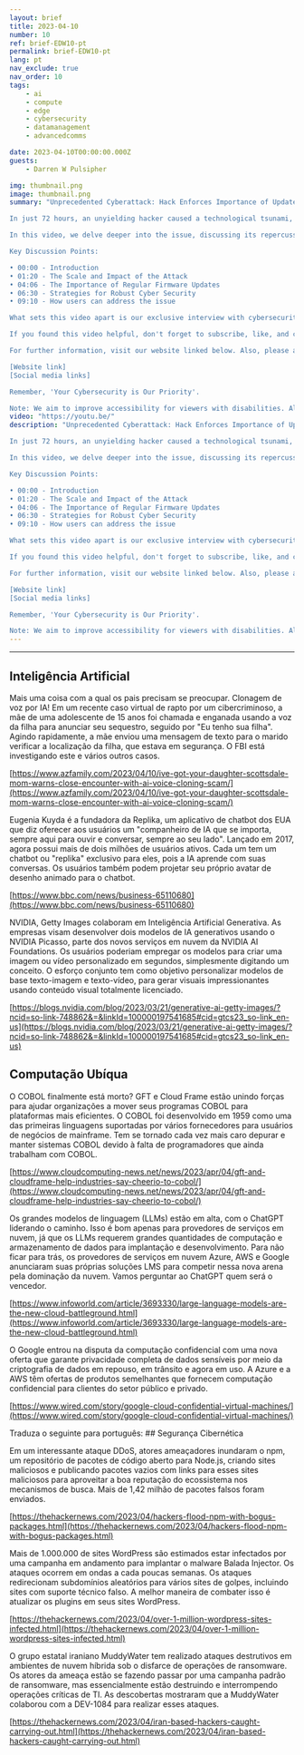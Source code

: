 ```yaml
---
layout: brief
title: 2023-04-10
number: 10
ref: brief-EDW10-pt
permalink: brief-EDW10-pt
lang: pt
nav_exclude: true
nav_order: 10
tags:
    - ai
    - compute
    - edge
    - cybersecurity
    - datamanagement
    - advancedcomms

date: 2023-04-10T00:00:00.000Z
guests:
    - Darren W Pulsipher

img: thumbnail.png
image: thumbnail.png
summary: "Unprecedented Cyberattack: Hack Enforces Importance of Updated Firmware

In just 72 hours, an unyielding hacker caused a technological tsunami, disabling 600,000 routers and leaving them dysfunctional. This massive attack exploited vulnerabilities in outdated firmware, resulting in widespread internet disruptions. As a consequence, countless users experienced a total loss of internet connectivity, shedding light on how deeply such cyberattacks can affect our everyday lives.

In this video, we delve deeper into the issue, discussing its repercussions and learning more about the need for regular firmware updates and robust security measures to prevent similar mishaps.  

Key Discussion Points:

• 00:00 - Introduction
• 01:20 - The Scale and Impact of the Attack 
• 04:06 - The Importance of Regular Firmware Updates 
• 06:30 - Strategies for Robust Cyber Security 
• 09:10 - How users can address the issue 

What sets this video apart is our exclusive interview with cybersecurity experts, offering their insights on the event and steps to prevent future incidents. This video isn't just an eyewitness account; it provides viewers with tools and knowledge to keep their online lives secure.

If you found this video helpful, don't forget to subscribe, like, and comment. Connect with us on social media as well for more in-depth tech discussions. We regularly update our channel and provide fresh, valuable content to our viewers.

For further information, visit our website linked below. Also, please avoid using outdated software and contact your internet service providers promptly to prevent similar issues.

[Website link]
[Social media links]

Remember, 'Your Cybersecurity is Our Priority'.

Note: We aim to improve accessibility for viewers with disabilities. Alternative text for images has been included and the language is clear for better understanding. We regularly update information related to this topic. On this note, it is important to maintain a balance to avoid a cluster of repeated keywords.Blog: https://embracingdigital.org/brief-EDW70-esPodcast: https://share.transistor.fm/s/1792d234"
video: "https://youtu.be/"
description: "Unprecedented Cyberattack: Hack Enforces Importance of Updated Firmware

In just 72 hours, an unyielding hacker caused a technological tsunami, disabling 600,000 routers and leaving them dysfunctional. This massive attack exploited vulnerabilities in outdated firmware, resulting in widespread internet disruptions. As a consequence, countless users experienced a total loss of internet connectivity, shedding light on how deeply such cyberattacks can affect our everyday lives.

In this video, we delve deeper into the issue, discussing its repercussions and learning more about the need for regular firmware updates and robust security measures to prevent similar mishaps.  

Key Discussion Points:

• 00:00 - Introduction
• 01:20 - The Scale and Impact of the Attack 
• 04:06 - The Importance of Regular Firmware Updates 
• 06:30 - Strategies for Robust Cyber Security 
• 09:10 - How users can address the issue 

What sets this video apart is our exclusive interview with cybersecurity experts, offering their insights on the event and steps to prevent future incidents. This video isn't just an eyewitness account; it provides viewers with tools and knowledge to keep their online lives secure.

If you found this video helpful, don't forget to subscribe, like, and comment. Connect with us on social media as well for more in-depth tech discussions. We regularly update our channel and provide fresh, valuable content to our viewers.

For further information, visit our website linked below. Also, please avoid using outdated software and contact your internet service providers promptly to prevent similar issues.

[Website link]
[Social media links]

Remember, 'Your Cybersecurity is Our Priority'.

Note: We aim to improve accessibility for viewers with disabilities. Alternative text for images has been included and the language is clear for better understanding. We regularly update information related to this topic. On this note, it is important to maintain a balance to avoid a cluster of repeated keywords.Blog: https://embracingdigital.org/brief-EDW70-esPodcast: https://share.transistor.fm/s/1792d234"
---
```






---

## Inteligência Artificial

Mais uma coisa com a qual os pais precisam se preocupar. Clonagem de voz por IA! Em um recente caso virtual de rapto por um cibercriminoso, a mãe de uma adolescente de 15 anos foi chamada e enganada usando a voz da filha para anunciar seu sequestro, seguido por "Eu tenho sua filha". Agindo rapidamente, a mãe enviou uma mensagem de texto para o marido verificar a localização da filha, que estava em segurança. O FBI está investigando este e vários outros casos.

[https://www.azfamily.com/2023/04/10/ive-got-your-daughter-scottsdale-mom-warns-close-encounter-with-ai-voice-cloning-scam/](https://www.azfamily.com/2023/04/10/ive-got-your-daughter-scottsdale-mom-warns-close-encounter-with-ai-voice-cloning-scam/)

Eugenia Kuyda é a fundadora da Replika, um aplicativo de chatbot dos EUA que diz oferecer aos usuários um "companheiro de IA que se importa, sempre aqui para ouvir e conversar, sempre ao seu lado". Lançado em 2017, agora possui mais de dois milhões de usuários ativos. Cada um tem um chatbot ou "replika" exclusivo para eles, pois a IA aprende com suas conversas. Os usuários também podem projetar seu próprio avatar de desenho animado para o chatbot.

[https://www.bbc.com/news/business-65110680](https://www.bbc.com/news/business-65110680)

NVIDIA, Getty Images colaboram em Inteligência Artificial Generativa. As empresas visam desenvolver dois modelos de IA generativos usando o NVIDIA Picasso, parte dos novos serviços em nuvem da NVIDIA AI Foundations. Os usuários poderiam empregar os modelos para criar uma imagem ou vídeo personalizado em segundos, simplesmente digitando um conceito. O esforço conjunto tem como objetivo personalizar modelos de base texto-imagem e texto-vídeo, para gerar visuais impressionantes usando conteúdo visual totalmente licenciado.

[https://blogs.nvidia.com/blog/2023/03/21/generative-ai-getty-images/?ncid=so-link-748862&=&linkId=100000197541685#cid=gtcs23_so-link_en-us](https://blogs.nvidia.com/blog/2023/03/21/generative-ai-getty-images/?ncid=so-link-748862&=&linkId=100000197541685#cid=gtcs23_so-link_en-us)

## Computação Ubíqua

O COBOL finalmente está morto? GFT e Cloud Frame estão unindo forças para ajudar organizações a mover seus programas COBOL para plataformas mais eficientes. O COBOL foi desenvolvido em 1959 como uma das primeiras linguagens suportadas por vários fornecedores para usuários de negócios de mainframe. Tem se tornado cada vez mais caro depurar e manter sistemas COBOL devido à falta de programadores que ainda trabalham com COBOL.

[https://www.cloudcomputing-news.net/news/2023/apr/04/gft-and-cloudframe-help-industries-say-cheerio-to-cobol/](https://www.cloudcomputing-news.net/news/2023/apr/04/gft-and-cloudframe-help-industries-say-cheerio-to-cobol/)

Os grandes modelos de linguagem (LLMs) estão em alta, com o ChatGPT liderando o caminho. Isso é bom apenas para provedores de serviços em nuvem, já que os LLMs requerem grandes quantidades de computação e armazenamento de dados para implantação e desenvolvimento. Para não ficar para trás, os provedores de serviços em nuvem Azure, AWS e Google anunciaram suas próprias soluções LMS para competir nessa nova arena pela dominação da nuvem. Vamos perguntar ao ChatGPT quem será o vencedor.

[https://www.infoworld.com/article/3693330/large-language-models-are-the-new-cloud-battleground.html](https://www.infoworld.com/article/3693330/large-language-models-are-the-new-cloud-battleground.html)

O Google entrou na disputa da computação confidencial com uma nova oferta que garante privacidade completa de dados sensíveis por meio da criptografia de dados em repouso, em trânsito e agora em uso. A Azure e a AWS têm ofertas de produtos semelhantes que fornecem computação confidencial para clientes do setor público e privado.

[https://www.wired.com/story/google-cloud-confidential-virtual-machines/](https://www.wired.com/story/google-cloud-confidential-virtual-machines/)

Traduza o seguinte para português: ## Segurança Cibernética

Em um interessante ataque DDoS, atores ameaçadores inundaram o npm, um repositório de pacotes de código aberto para Node.js, criando sites maliciosos e publicando pacotes vazios com links para esses sites maliciosos para aproveitar a boa reputação do ecossistema nos mecanismos de busca. Mais de 1,42 milhão de pacotes falsos foram enviados.

[https://thehackernews.com/2023/04/hackers-flood-npm-with-bogus-packages.html](https://thehackernews.com/2023/04/hackers-flood-npm-with-bogus-packages.html)

Mais de 1.000.000 de sites WordPress são estimados estar infectados por uma campanha em andamento para implantar o malware Balada Injector. Os ataques ocorrem em ondas a cada poucas semanas. Os ataques redirecionam subdomínios aleatórios para vários sites de golpes, incluindo sites com suporte técnico falso. A melhor maneira de combater isso é atualizar os plugins em seus sites WordPress.

[https://thehackernews.com/2023/04/over-1-million-wordpress-sites-infected.html](https://thehackernews.com/2023/04/over-1-million-wordpress-sites-infected.html)

O grupo estatal iraniano MuddyWater tem realizado ataques destrutivos em ambientes de nuvem híbrida sob o disfarce de operações de ransomware. Os atores da ameaça estão se fazendo passar por uma campanha padrão de ransomware, mas essencialmente estão destruindo e interrompendo operações críticas de TI. As descobertas mostraram que a MuddyWater colaborou com a DEV-1084 para realizar esses ataques.

[https://thehackernews.com/2023/04/iran-based-hackers-caught-carrying-out.html](https://thehackernews.com/2023/04/iran-based-hackers-caught-carrying-out.html)


